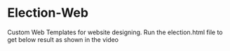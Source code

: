 # Election-Web
Custom Web Templates for website designing.
Run the election.html file to get below result as shown in the video
